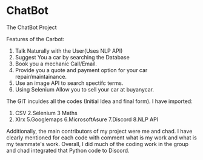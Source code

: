 # ChatBot
The ChatBot Project

Features of the Carbot:
1. Talk Naturally with the User(Uses NLP API)
2. Suggest You a car by searching the Database
3. Book you a mechanic Call/Email.
4. Provide you a quote and payment option for your car repair/maintainance.
5. Use an image API to search spectifc terms.
6. Using Selenium Allow you to sell your car at buyanycar.


The GIT inculdes all the codes (Initial Idea and final form). I have imported:
1. CSV
2.Selenium
3 Maths
4. Xlrx
5.Googlemaps
6.MicrosoftAsure
7.Discord
8.NLP API

Additionally, the main contributors of my project were me and chad. I have clearly mentioned for each code with comment what is my work and what is my teammate's work. Overall, I did much of the coding work in the group and chad integrated that Python code to Discord.


